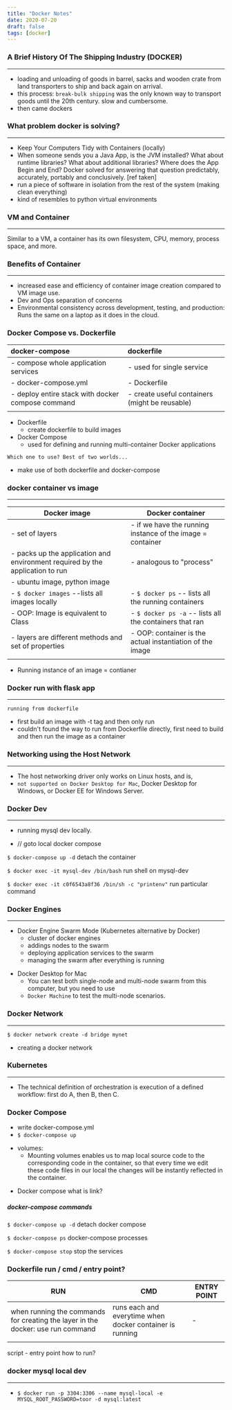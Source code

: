```yaml
---
title: "Docker Notes"
date: 2020-07-20
draft: false
tags: [docker]
---
```


### A Brief History Of The Shipping Industry (DOCKER)
---
- loading and unloading of goods in barrel, sacks and wooden crate from land transporters to ship
and back again on arrival.
- this process: `break-bulk shipping` was the only known way to transport goods until the 20th
  century. slow and cumbersome.
- then came dockers


### What problem docker is solving?
---
- Keep Your Computers Tidy with Containers (locally)
- When someone sends you a Java App, is the JVM installed? What about runtime libraries?
What about additional libraries? Where does the App Begin and End?
Docker solved for answering that question predictably, accurately, portably and conclusively.
[ref taken]
- run a piece of software in isolation from the rest of the system  (making clean everything)
- kind of resembles to python virtual environments

### VM and Container
---
Similar to a VM, a container has its own filesystem, CPU, memory, process space, and more.

### Benefits of Container
---
- increased ease and efficiency of container image creation compared to VM image use.
- Dev and Ops separation of concerns
- Environmental consistency across development, testing, and production: Runs the same on a laptop as it does in the cloud.


### Docker Compose vs. Dockerfile

| docker-compose                                    | dockerfile                                     |
|:--------------------------------------------------|:------------------------------------------------|
| - compose whole application services              | - used for single service                      |
| - docker-compose.yml                              | - Dockerfile                                   |
| - deploy entire stack with docker compose command | - create useful containers (might be reusable) |
|||


* Dockerfile
    - create dockerfile to build images
* Docker Compose
    - used for defining and running multi-container Docker applications


`Which one to use? Best of two worlds...`
- make use of both dockerfile and docker-compose


### docker container vs image
---

| Docker image                                                                  | Docker container                                           |
|-------------------------------------------------------------------------------|------------------------------------------------------------|
| - set of layers                                                               | - if we have the running instance of the image = container |
| - packs up the application and environment required by the application to run | - analogous to "process"                                   |
| - ubuntu image, python image                                                  |                                                            |
| - `$ docker images` --lists all images locally                                | - `$ docker ps` -- lists all the running containers        |
| - OOP: Image is equivalent to Class                                           | - `$ docker ps -a` -- lists all the containers that ran    |
| - layers are different methods and set of properties                          | - OOP: container is the actual instantiation of the image  |
|                                                                               |                                                            |
* Running instance of an image = contianer


### Docker run with flask app
---

`running from dockerfile`
- first build an image with -t tag and then only run
- couldn't found the way to run from Dockerfile directly, first need to build and then run the image
as a container

### Networking using the Host Network
---
- The host networking driver only works on Linux hosts, and is,
- `not supported on Docker Desktop for Mac`, Docker Desktop for Windows, or Docker EE for Windows Server.

### Docker Dev
---
- running mysql dev locally.

- // goto local docker compose

`$ docker-compose up -d`
detach the container

`$ docker exec -it mysql-dev /bin/bash`
run shell on mysql-dev

`$ docker exec -it c0f6543a8f36 /bin/sh -c "printenv"`
run particular command

### Docker Engines
---

- Docker Engine Swarm Mode (Kubernetes alternative by Docker)
    - cluster of docker engines
    - addings nodes to the swarm
    - deploying application services to the swarm
    - managing the swarm after everything is running

* Docker Desktop for Mac
    - You can test both single-node and multi-node swarm from this computer, but you need to use
    - `Docker Machine` to test the multi-node scenarios.

### Docker Network
---

`$ docker network create -d bridge mynet`
- creating a docker network

### Kubernetes
---
- The technical definition of orchestration is execution of a defined workflow: first do A, then B, then C.

### Docker Compose
- write docker-compose.yml
- `$ docker-compose up`

* volumes:
    - Mounting volumes enables us to map local source code to the corresponding code in the container,
    so that every time we edit these code files in our local the changes will be instantly reflected in the
    container.
- Docker compose what is link?

##### docker-compose commands

`$ docker-compose up -d`
detach docker compose

`$ docker-compose ps`
docker-compose processes

`$ docker-compose stop`
stop the services


### Dockerfile run / cmd / entry point?
| RUN                                                                             | CMD                                                      | ENTRY POINT |
|---------------------------------------------------------------------------------|----------------------------------------------------------|-------------|
| when running the commands for creating the layer in the docker: use run command | runs each and everytime when docker container is running | -           |
|||

script - entry point how to run?

### docker mysql local dev
---

- `$ docker run -p 3304:3306 --name mysql-local -e  MYSQL_ROOT_PASSWORD=toor -d mysql:latest`
